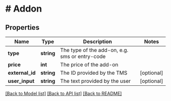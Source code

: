# # Addon

## Properties

Name | Type | Description | Notes
------------ | ------------- | ------------- | -------------
**type** | **string** | The type of the add-on, e.g. sms or entry-code |
**price** | **int** | The price of the add-on |
**external_id** | **string** | The ID provided by the TMS | [optional]
**user_input** | **string** | The text provided by the user | [optional]

[[Back to Model list]](../../README.md#models) [[Back to API list]](../../README.md#endpoints) [[Back to README]](../../README.md)
